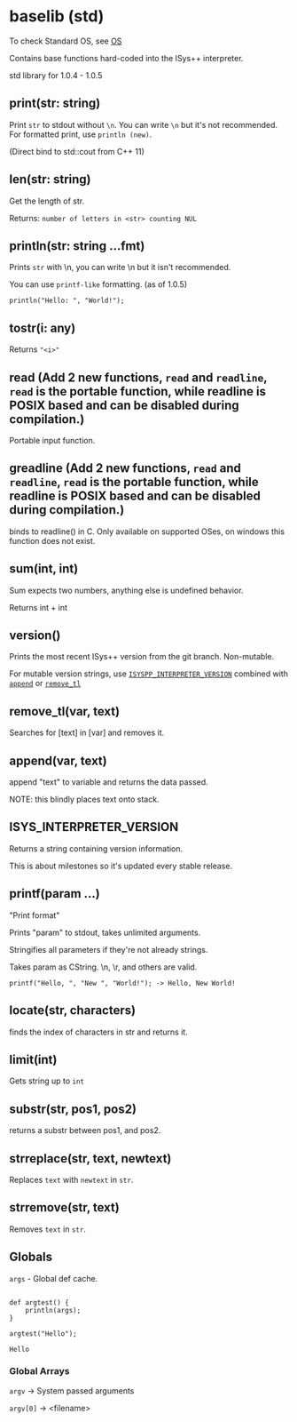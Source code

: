 # baselib (std)

To check Standard OS, see [OS](./os.md)

Contains base functions hard-coded into the ISys++ interpreter.

std library for 1.0.4 - 1.0.5

## print(str: string)

Print `str` to stdout without `\n`. You can write `\n` but it's not recommended. For formatted print, use `println (new)`.

(Direct bind to std::cout from C++ 11)



## len(str: string)

Get the length of str.

Returns: `number of letters in <str> counting NUL`

## println(str: string ...fmt)

Prints `str` with \n, you can write \n but it isn't recommended.

You can use `printf-like` formatting. (as of 1.0.5)

`println("Hello: ", "World!");`

## tostr(i: any)

Returns `"<i>"`

## read (Add 2 new functions, `read` and `readline`, `read` is the portable function, while readline is POSIX based and can be disabled during compilation.)

Portable input function.

## greadline (Add 2 new functions, `read` and `readline`, `read` is the portable function, while readline is POSIX based and can be disabled during compilation.)

binds to readline() in C. Only available on supported OSes, on windows this function does not exist.

## sum(int, int)

Sum expects two numbers, anything else is undefined behavior. 

Returns int + int

## version()

Prints the most recent ISys++ version from the git branch. Non-mutable.

For mutable version strings, use [`ISYSPP_INTERPRETER_VERSION`](#isys_interpreter_version) combined with [`append`](#append) or [`remove_tl`](#remove_tl)

## remove_tl(var, text)

Searches for [text] in [var] and removes it.

## append(var, text)

append "text" to variable and returns the data passed.

NOTE: this blindly places text onto stack.

## ISYS_INTERPRETER_VERSION

Returns a string containing version information.

This is about milestones so it's updated every stable release.

## printf(param ...)

"Print format"

Prints "param" to stdout, takes unlimited arguments.

Stringifies all parameters if they're not already strings.

Takes param as CString. \n, \r, and others are valid.

<!-- KNOWN BUG: Printf currently discards the third parameter, working on fixes! -->
`printf("Hello, ", "New ", "World!"); -> Hello, New World!`

## locate(str, characters)

finds the index of characters in str and returns it.

## limit(int)

Gets string up to `int`

## substr(str, pos1, pos2)

returns a substr between pos1, and pos2.

## strreplace(str, text, newtext)

Replaces `text` with `newtext` in `str`.

## strremove(str, text)

Removes `text` in `str`.

## Globals

`args` - Global def cache.

```

def argtest() {
    println(args);
}

argtest("Hello");

```

`Hello`

### Global Arrays

`argv` -> System passed arguments

`argv[0]` -> \<filename>